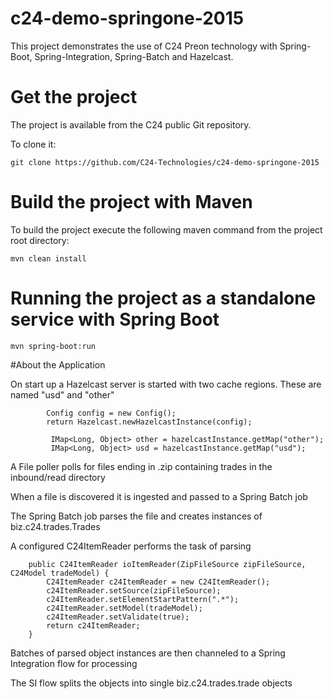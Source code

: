# c24-demo-springone-2015

This project demonstrates the use of C24 Preon technology with Spring-Boot, Spring-Integration, Spring-Batch and Hazelcast.


# Get the project

The project is available from the C24 public Git repository.

To clone it:

``` git clone https://github.com/C24-Technologies/c24-demo-springone-2015 ```

# Build the project with Maven

To build the project execute the following maven command from the project root directory:

``` mvn clean install ```

# Running the project as a standalone service with Spring Boot

``` mvn spring-boot:run ```

#About the Application

On start up a Hazelcast server is started with two cache regions.
These are named "usd" and "other"

``` 
        Config config = new Config();
        return Hazelcast.newHazelcastInstance(config);
```

```
         IMap<Long, Object> other = hazelcastInstance.getMap("other");
         IMap<Long, Object> usd = hazelcastInstance.getMap("usd");
```

A File poller polls for files ending in .zip containing trades in the inbound/read directory

When a file is discovered it is ingested and passed to a Spring Batch job

The Spring Batch job parses the file and creates instances of biz.c24.trades.Trades

A configured C24ItemReader performs the task of parsing

```
    public C24ItemReader ioItemReader(ZipFileSource zipFileSource, C24Model tradeModel) {
        C24ItemReader c24ItemReader = new C24ItemReader();
        c24ItemReader.setSource(zipFileSource);
        c24ItemReader.setElementStartPattern(".*");
        c24ItemReader.setModel(tradeModel);
        c24ItemReader.setValidate(true);
        return c24ItemReader;
    }
```
Batches of parsed object instances are then channeled to a Spring Integration flow for processing

The SI flow splits the objects into single biz.c24.trades.trade objects



